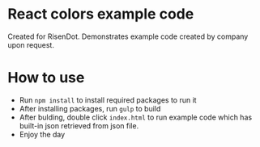 # React colors example code
Created for RisenDot. Demonstrates example code created by company upon request.

# How to use
- Run `npm install` to install required packages to run it
- After installing packages, run `gulp` to build
- After bulding, double click `index.html` to run example code which has built-in json retrieved from json file.
- Enjoy the day
